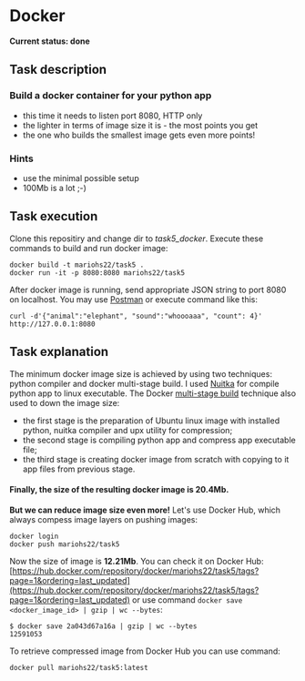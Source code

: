 # Docker

**Current status: done**

## Task description

### Build a docker container for your python app

- this time it needs to listen port 8080, HTTP only
- the lighter in terms of image size it is - the most points you get
- the one who builds the smallest image gets even more points!

### Hints

- use the minimal possible setup
- 100Mb is a lot ;-)

## Task execution

Clone this repositiry and change dir to _task5_docker_. Execute these commands to build and run docker image:

```
docker build -t mariohs22/task5 .
docker run -it -p 8080:8080 mariohs22/task5
```

After docker image is running, send appropriate JSON string to port 8080 on localhost. You may use [Postman](https://www.postman.com/) or execute command like this:

```
curl -d'{"animal":"elephant", "sound":"whoooaaa", "count": 4}' http://127.0.0.1:8080
```

## Task explanation

The minimum docker image size is achieved by using two techniques: python compiler and docker multi-stage build. I used [Nuitka](https://nuitka.net/pages/overview.html) for compile python app to linux executable. The Docker [multi-stage build](https://docs.docker.com/develop/develop-images/multistage-build/) technique also used to down the image size:

- the first stage is the preparation of Ubuntu linux image with installed python, nuitka compiler and upx utility for compression;
- the second stage is compiling python app and compress app executable file;
- the third stage is creating docker image from scratch with copying to it app files from previous stage.

#### Finally, the size of the resulting docker image is **20.4Mb**.

**But we can reduce image size even more!** Let's use Docker Hub, which always compess image layers on pushing images:

```
docker login
docker push mariohs22/task5
```

Now the size of image is **12.21Mb**. You can check it on Docker Hub: [https://hub.docker.com/repository/docker/mariohs22/task5/tags?page=1&ordering=last_updated](https://hub.docker.com/repository/docker/mariohs22/task5/tags?page=1&ordering=last_updated) or use command `docker save <docker_image_id> | gzip | wc --bytes`:

```
$ docker save 2a043d67a16a | gzip | wc --bytes
12591053
```

To retrieve compressed image from Docker Hub you can use command:

```
docker pull mariohs22/task5:latest
```
